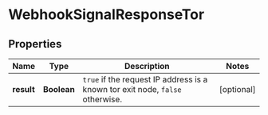 

# WebhookSignalResponseTor


## Properties

| Name | Type | Description | Notes |
|------------ | ------------- | ------------- | -------------|
|**result** | **Boolean** | `true` if the request IP address is a known tor exit node, `false` otherwise.  |  [optional] |



